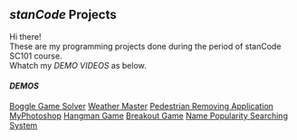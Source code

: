## *stanCode* Projects 
Hi there!\
These are my programming projects done during the period of stanCode SC101 course.\
Whatch my *DEMO VIDEOS* as below.

#### *DEMOS*
[Boggle Game Solver](https://drive.google.com/file/d/1y3Mi3RNpH-a5lXaZVvDFWRkMl6iIQafA/view?usp=share_link)
[Weather Master](https://drive.google.com/file/d/1llWBLXw5mLtMyvLlTxx518Q0OD4wEZ7b/view?usp=share_link)
[Pedestrian Removing Application](https://drive.google.com/file/d/1BMOBX9Eb5QkP5gfB4GcUWVEbEOaWmAhI/view?usp=share_link)
[MyPhotoshop](https://drive.google.com/file/d/15njGxR2sIMNQ4ClMTGww27taTkEDm9o7/view?usp=share_link)
[Hangman Game](https://drive.google.com/file/d/1AtkL8MnjFDd_Kg6vYiNn3Lh41Ml2rjRy/view?usp=share_link)
[Breakout Game](https://drive.google.com/file/d/1Ej5yWa62DE9ItMnI4mwxOW8IjC1IFnni/view?usp=share_link)
[Name Popularity Searching System](https://drive.google.com/file/d/1P8nYnClraNfHXDeXxAwf59B3fniKoKIg/view?usp=share_link)
